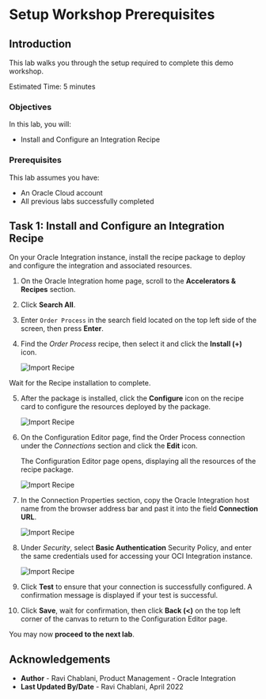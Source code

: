 # Setup Workshop Prerequisites

## Introduction
This lab walks you through the setup required to complete this demo workshop.

Estimated Time: 5 minutes

### Objectives

In this lab, you will:
* Install and Configure an Integration Recipe

### Prerequisites

This lab assumes you have:
* An Oracle Cloud account
* All previous labs successfully completed


## Task 1: Install and Configure an Integration Recipe

On your Oracle Integration instance, install the recipe package to deploy and configure the integration and associated resources.

1. On the Oracle Integration home page, scroll to the **Accelerators & Recipes** section.

2. Click **Search All**.

3. Enter `Order Process` in the search field located on the top left side of the screen, then press **Enter**. 

4. Find the *Order Process* recipe, then select it and click the **Install (+)** icon. 

    ![Import Recipe](images/recipe-import.png)

Wait for the Recipe installation to complete.

5. After the package is installed, click the **Configure** icon on the recipe card to configure the resources deployed by the package.

    ![Import Recipe](images/recipe-configure.png)

6. On the Configuration Editor page, find the Order Process connection under the *Connections* section and click the **Edit** icon. 

    The Configuration Editor page opens, displaying all the resources of the recipe package. 

    ![Import Recipe](images/recipe-configure-connection.png)

7. In the Connection Properties section, copy the Oracle Integration host name from the browser address bar and past it into the field **Connection URL**.

    ![Import Recipe](images/recipe-configure-connection-hostname.png)

8. Under *Security*, select **Basic Authentication** Security Policy, and enter the same credentials used for accessing your OCI Integration instance.

    ![Import Recipe](images/recipe-configure-connection-security.png)

9. Click **Test** to ensure that your connection is successfully configured. 
A confirmation message is displayed if your test is successful.

10. Click **Save**, wait for confirmation, then click **Back (<)** on the top left corner of the canvas to return to the Configuration Editor page. 

You may now **proceed to the next lab**.


## Acknowledgements
* **Author** - Ravi Chablani, Product Management - Oracle Integration
* **Last Updated By/Date** - Ravi Chablani, April 2022
